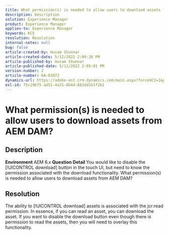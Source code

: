 ```yaml
---
title: What permission(s) is needed to allow users to download assets from AEM DAM?
description: Description
solution: Experience Manager
product: Experience Manager
applies-to: Experience Manager
keywords: KCS
resolution: Resolution
internal-notes: null
bug: false
article-created-by: Husam Shunnar
article-created-date: 5/12/2022 2:04:20 PM
article-published-by: Husam Shunnar
article-published-date: 5/12/2022 2:05:01 PM
version-number: 2
article-number: KA-03972
dynamics-url: https://adobe-ent.crm.dynamics.com/main.aspx?forceUCI=1&pagetype=entityrecord&etn=knowledgearticle&id=58f1f169-fcd1-ec11-a7b5-00224809c399
exl-id: 75c196f5-ad51-4a31-8b44-881dd1b1f2b1
---
```

# What permission(s) is needed to allow users to download assets from AEM DAM?

## Description


<b>Environment</b>
AEM 6.x
<b>Question Detail </b>
You would like to disable the [!UICONTROL download] button in the touch UI, but need to know the permission associated with the download functionality. What permission(s) is needed to allow users to download assets from AEM DAM?


## Resolution


The ability to [!UICONTROL download] assets is associated with the jcr:read permission. In essence, if you can read an asset, you can download the asset. If you want to disable the download button even though there is permission to read the assets, then you will need to overlay this functionality.
